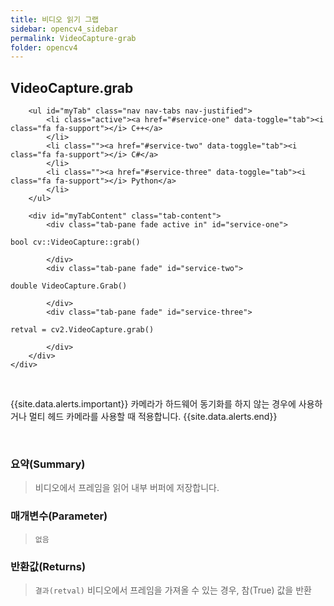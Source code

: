 ```yaml
---
title: 비디오 읽기 그랩
sidebar: opencv4_sidebar
permalink: VideoCapture-grab
folder: opencv4
---
```


<div class="row">
    <div class="col-lg-12">
        <h2 class="page-header">VideoCapture.grab</h2>
    </div>
    <div class="col-lg-12">

        <ul id="myTab" class="nav nav-tabs nav-justified">
            <li class="active"><a href="#service-one" data-toggle="tab"><i class="fa fa-support"></i> C++</a>
            </li>
            <li class=""><a href="#service-two" data-toggle="tab"><i class="fa fa-support"></i> C#</a>
            </li>
            <li class=""><a href="#service-three" data-toggle="tab"><i class="fa fa-support"></i> Python</a>
            </li>
        </ul>

        <div id="myTabContent" class="tab-content">
            <div class="tab-pane fade active in" id="service-one">
<pre class="prettyprint"><code class="language-cpp">bool cv::VideoCapture::grab()</code></pre>
            </div>
            <div class="tab-pane fade" id="service-two">
<pre class="prettyprint"><code class="language-cs">double VideoCapture.Grab()</code></pre>
            </div>
            <div class="tab-pane fade" id="service-three">
<pre class="prettyprint"><code class="language-py">retval = cv2.VideoCapture.grab()</code></pre>
            </div>
        </div>
    </div>
</div>

<br>

{{site.data.alerts.important}}
카메라가 하드웨어 동기화를 하지 않는 경우에 사용하거나 멀티 헤드 카메라를 사용할 때 적용합니다.
{{site.data.alerts.end}}

<br>

### 요약(Summary)

> 비디오에서 프레임을 읽어 내부 버퍼에 저장합니다.

### 매개변수(Parameter)

> `없음`

### 반환값(Returns)

> `결과(retval)` 비디오에서 프레임을 가져올 수 있는 경우, 참(True) 값을 반환